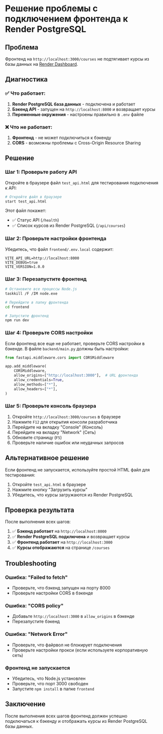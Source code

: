 # Решение проблемы с подключением фронтенда к Render PostgreSQL

## Проблема
Фронтенд на `http://localhost:3000/courses` не подтягивает курсы из базы данных на [Render Dashboard](https://dashboard.render.com/).

## Диагностика

### ✅ Что работает:
1. **Render PostgreSQL база данных** - подключена и работает
2. **Бэкенд API** - запущен на `http://localhost:8000` и возвращает курсы
3. **Переменные окружения** - настроены правильно в `.env` файле

### ❌ Что не работает:
1. **Фронтенд** - не может подключиться к бэкенду
2. **CORS** - возможны проблемы с Cross-Origin Resource Sharing

## Решение

### Шаг 1: Проверьте работу API

Откройте в браузере файл `test_api.html` для тестирования подключения к API:

```bash
# Откройте файл в браузере
start test_api.html
```

Этот файл покажет:
- ✅ Статус API (`/health`)
- ✅ Список курсов из Render PostgreSQL (`/api/courses`)

### Шаг 2: Проверьте настройки фронтенда

Убедитесь, что файл `frontend/.env.local` содержит:

```env
VITE_API_URL=http://localhost:8000
VITE_DEBUG=true
VITE_VERSION=1.0.0
```

### Шаг 3: Перезапустите фронтенд

```bash
# Остановите все процессы Node.js
taskkill /F /IM node.exe

# Перейдите в папку фронтенда
cd frontend

# Запустите фронтенд
npm run dev
```

### Шаг 4: Проверьте CORS настройки

Если фронтенд все еще не работает, проверьте CORS настройки в бэкенде. В файле `backend/main.py` должны быть настройки:

```python
from fastapi.middleware.cors import CORSMiddleware

app.add_middleware(
    CORSMiddleware,
    allow_origins=["http://localhost:3000"],  # URL фронтенда
    allow_credentials=True,
    allow_methods=["*"],
    allow_headers=["*"],
)
```

### Шаг 5: Проверьте консоль браузера

1. Откройте `http://localhost:3000/courses` в браузере
2. Нажмите `F12` для открытия консоли разработчика
3. Перейдите на вкладку "Console" (Консоль)
4. Перейдите на вкладку "Network" (Сеть)
5. Обновите страницу (`F5`)
6. Проверьте наличие ошибок или неудачных запросов

## Альтернативное решение

Если фронтенд не запускается, используйте простой HTML файл для тестирования:

1. Откройте `test_api.html` в браузере
2. Нажмите кнопку "Загрузить курсы"
3. Убедитесь, что курсы загружаются из Render PostgreSQL

## Проверка результата

После выполнения всех шагов:

1. ✅ **Бэкенд работает** на `http://localhost:8000`
2. ✅ **Render PostgreSQL подключена** и возвращает курсы
3. ✅ **Фронтенд работает** на `http://localhost:3000`
4. ✅ **Курсы отображаются** на странице `/courses`

## Troubleshooting

### Ошибка: "Failed to fetch"
- Проверьте, что бэкенд запущен на порту 8000
- Проверьте настройки CORS в бэкенде

### Ошибка: "CORS policy"
- Добавьте `http://localhost:3000` в `allow_origins` в бэкенде
- Перезапустите бэкенд

### Ошибка: "Network Error"
- Проверьте, что файрвол не блокирует подключения
- Проверьте настройки прокси (если используете корпоративную сеть)

### Фронтенд не запускается
- Убедитесь, что Node.js установлен
- Проверьте, что порт 3000 свободен
- Запустите `npm install` в папке `frontend`

## Заключение

После выполнения всех шагов фронтенд должен успешно подключаться к бэкенду и отображать курсы из Render PostgreSQL базы данных.
